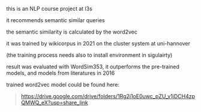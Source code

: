 this is an NLP course project at l3s

it recommends semantic similar queries 

the semantic similarity is calculated by the word2vec

it was trained by wikicorpus in 2021 on the cluster system at uni-hannover

(the training process needs also to install environment in sigulairty)

result was evaluated with WordSim353, it outperforms the pre-trained models, and models from literatures in 2016

trained word2vec model could be found here:

> https://drive.google.com/drive/folders/1Rg2j1oE0uwc_pZU_v1jDCH4zpQMWQ_eX?usp=share_link